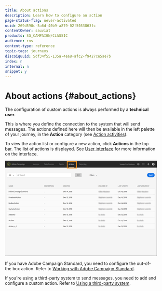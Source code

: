 ```yaml
---
title: About actions
description: Learn how to configure an action
page-status-flag: never-activated
uuid: 269d590c-5a6d-40b9-a879-02f5033863fc
contentOwner: sauviat
products: SG_CAMPAIGN/CLASSIC
audience: rns
content-type: reference
topic-tags: journeys
discoiquuid: 5df34f55-135a-4ea8-afc2-f9427ce5ae7b
index: n
internal: n
snippet: y
---
```


# About actions {#about_actions}

The configuration of custom actions is always performed by a **technical user**.

This is where you define the connection to the system that will send messages. The actions defined here will then be available in the left palette of your journey, in the **Action** category (see [Action activities](../building-journeys/journeyaction.md#concept_hbj_hrt_52b)).

To view the action list or configure a new action, click **Actions** in the top bar. The list of actions is displayed. See [User interface](../about/aboutinterface.md#concept_rcq_lqt_52b) for more information on the interface.

![](../assets/custom1.png)

If you have Adobe Campaign Standard, you need to configure the out-of-the box action. Refer to [Working with Adobe Campaign Standard](../action/actioncampaign.md).

If you're using a third-party system to send messages, you need to add and configure a custom action. Refer to [Using a third-party system](../action/custom.md).
